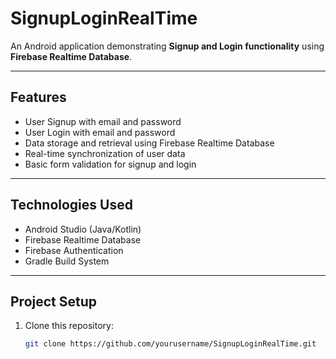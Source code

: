 # SignupLoginRealTime

An Android application demonstrating **Signup and Login functionality** using **Firebase Realtime Database**.

---

## Features

- User Signup with email and password
- User Login with email and password
- Data storage and retrieval using Firebase Realtime Database
- Real-time synchronization of user data
- Basic form validation for signup and login

---

## Technologies Used

- Android Studio (Java/Kotlin)
- Firebase Realtime Database
- Firebase Authentication
- Gradle Build System

---

## Project Setup

1. Clone this repository:
   ```bash
   git clone https://github.com/yourusername/SignupLoginRealTime.git
